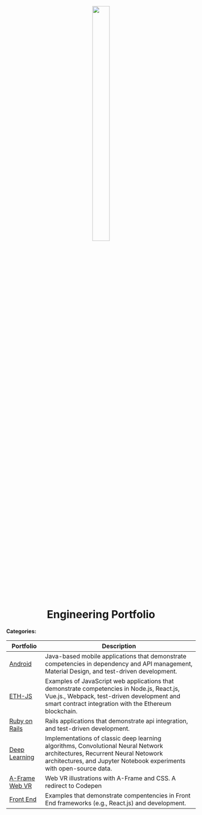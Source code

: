 <p align="center">
  <img src="https://ucarecdn.com/410bd89c-8593-4c87-b9cb-ce116b92ff9b/" height="40%" width="30%" />
</p>

<h1 align="center">
  Engineering Portfolio
</h1>

<b>Categories:</b>

| Portfolio | Description |
| --- | --- |
| [Android](https://github.com/codeamt/Portfolio/tree/master/android_mobile) | Java-based mobile applications that demonstrate competencies in dependency and API management, Material Design, and test-driven development. |
| [ETH-JS](https://github.com/codeamt/Portfolio/tree/master/eth_javascript) | Examples of JavaScript web applications that demonstrate competencies in  Node.js, React.js, Vue.js., Webpack, test-driven development and smart contract integration with the Ethereum blockchain. |
| [Ruby on Rails](https://github.com/codeamt/Portfolio/tree/master/ruby_on_rails) | Rails applications that demonstrate api integration, and test-driven development. |
| [Deep Learning](https://github.com/codeamt/Portfolio/tree/master/deep_learning) | Implementations of classic deep learning algorithms, Convolutional Neural Network architectures, Recurrent  Neural Netowork architectures, and Jupyter Notebook experiments with open-source data. |
| [A-Frame Web VR](https://codepen.io/collection/nrmjEm/) | Web VR illustrations with A-Frame and CSS. A redirect to Codepen |
| [Front End](https://github.com/codeamt/Portfolio/blob/master/front-end/README.md) | Examples that demonstrate compentencies in Front End frameworks (e.g., React.js) and development. |
